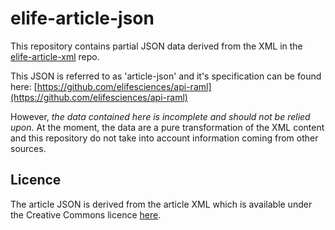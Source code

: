 # elife-article-json

This repository contains partial JSON data derived from the XML in the
[elife-article-xml](https://github.com/elifesciences/elife-article-xml) repo.

This JSON is referred to as 'article-json' and it's specification can be found
here: [https://github.com/elifesciences/api-raml](https://github.com/elifesciences/api-raml)

However, *the data contained here is incomplete and should not be relied upon*. At the moment, the data are a pure transformation of the XML content and this repository do not take into account information coming from other sources.

## Licence

The article JSON is derived from the article XML which is available under the 
Creative Commons licence [here](https://github.com/elifesciences/elife-article-xml).
